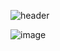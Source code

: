 ![header](https://capsule-render.vercel.app/api?type=Blur&color=gradient&height=300&section=header&text=GYUCHAN&fontColor=FF8C4B)


![image](https://github.com/user-attachments/assets/f658c756-8c61-48d2-b34a-4161257b85da)



<!--
**gyuchancode/gyuchancode** is a ✨ _special_ ✨ repository because its `README.md` (this file) appears on your GitHub profile.

Here are some ideas to get you started:

- 🔭 I’m currently working on ...
- 🌱 I’m currently learning ...
- 👯 I’m looking to collaborate on ...
- 🤔 I’m looking for help with ...
- 💬 Ask me about ...
- 📫 How to reach me: ...
- 😄 Pronouns: ...
- ⚡ Fun fact: ...
-->
